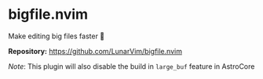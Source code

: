 # bigfile.nvim

Make editing big files faster 🚀

**Repository:** <https://github.com/LunarVim/bigfile.nvim>

_Note_: This plugin will also disable the build in `large_buf` feature in AstroCore

<!-- vim: set ft=markdown: -->